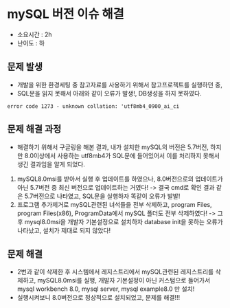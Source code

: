 # mySQL 버전 이슈 해결
- 소요시간 : 2h
- 난이도 : 하

## 문제 발생
- 개발을 위한 환경세팅 중 참고자료를 사용하기 위해서 참고프로젝트를 실행하던 중,
- SQL문을 읽지 못해서 아래와 같이 오류가 발생!, DB생성을 하지 못하였다.
```
error code 1273 - unknown collation: 'utf8mb4_0900_ai_ci
```
## 문제 해결 과정
- 해결하기 위해서 구글링을 해본 결과, 내가 설치한 mySQL의 버전은 5.7버전, 하지만 8.0이상에서 사용하는 utf8mb4가 SQL문에 들어있어서 이를 처리하지 못해서 생긴 결과임을 알게 되었다.
1. mySQL8.0msi를 받아서 실행 후 업데이트를 하였으나, 8.0버전으로의 업데이트가 아닌 5.7버전 중 최신 버전으로 업데이트하는 거였다! -> 결국 cmd로 확인 결과 같은 5.7버전으로 나타였고, SQL문을 실행하자 똑같이 오류가 발발!
2. 프로그램 추가제거로 mySQL관련된 녀석들을 전부 삭제하고, program Files, program Files(x86), ProgramData에서 mySQL 폴더도 전부 삭제하였다! -> 그 후 mysql8.0msi을 개발자 기본설정으로 설치하자 database init을 못하는 오류가 나타났고, 설치가 제대로 되지 않았다!

## 문제 해결
- 2번과 같이 삭제한 후 시스템에서 레지스트리에서 mySQL관련된 레지스트리를 삭제하고, mySQL8.0msi를 실행, 개발자 기본설정이 아닌 커스텀으로 들어가서 mysql workbench 8.0, mysql server, mysql example8.0 만 설치!
- 실행시켜보니 8.0버전으로 정상적으로 설치되었고, 문제를 해결!!!